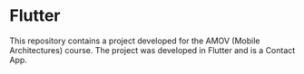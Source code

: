# Flutter
This repository contains a project developed for the AMOV (Mobile Architectures) course. The project was developed in Flutter and is a Contact App.
